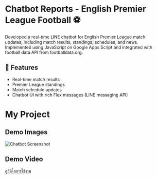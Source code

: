 # Chatbot Reports - English Premier League Football ⚽️

Developed a real-time LINE chatbot for English Premier League match updates, 
including match results, standings, schedules, and news. 
Implemented using JavaScript on Google Apps Script and integrated with football data API from footballdata.org.

## 🚀 Features
- Real-time match results
- Premier League standings
- Match schedule updates
- Chatbot UI with rich Flex messages (LINE messaging API)

# My Project

## Demo Images
![Chatbot Screenshot](./assets/images/)

## Demo Video
[ดูวิดีโอการใช้งาน](./assets/videos/chatbot-demo-video.mp4)
